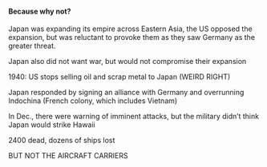 #### Because why not?
Japan was expanding its empire across Eastern Asia, the US opposed the expansion, but was reluctant to provoke them as they saw Germany as the greater threat.

Japan also did not want war, but would not compromise their expansion

1940: US stops selling oil and scrap metal to Japan (WEIRD RIGHT)

 Japan responded by signing an alliance with Germany and overrunning Indochina (French colony, which includes Vietnam)

 In Dec., there were warning of imminent attacks, but the military didn’t think Japan would strike Hawaii

 2400 dead, dozens of ships lost

 BUT NOT THE AIRCRAFT CARRIERS